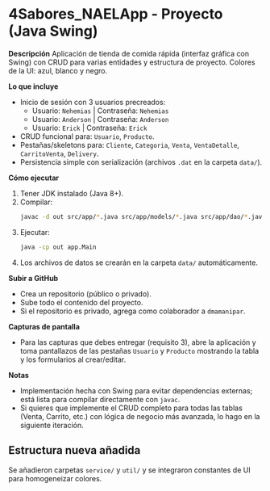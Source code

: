 # 4Sabores_NAELApp - Proyecto (Java Swing)

**Descripción**
Aplicación de tienda de comida rápida (interfaz gráfica con Swing) con CRUD para varias entidades y estructura de proyecto. 
Colores de la UI: azul, blanco y negro.

**Lo que incluye**
- Inicio de sesión con 3 usuarios precreados:
  - Usuario: `Nehemias`  | Contraseña: `Nehemias`
  - Usuario: `Anderson`  | Contraseña: `Anderson`
  - Usuario: `Erick`     | Contraseña: `Erick`
- CRUD funcional para: `Usuario`, `Producto`.
- Pestañas/skeletons para: `Cliente`, `Categoria`, `Venta`, `VentaDetalle`, `CarritoVenta`, `Delivery`.
- Persistencia simple con serialización (archivos `.dat` en la carpeta `data/`).

**Cómo ejecutar**
1. Tener JDK instalado (Java 8+).
2. Compilar:
   ```bash
   javac -d out src/app/*.java src/app/models/*.java src/app/dao/*.java src/app/ui/*.java
   ```
3. Ejecutar:
   ```bash
   java -cp out app.Main
   ```
4. Los archivos de datos se crearán en la carpeta `data/` automáticamente.

**Subir a GitHub**
- Crea un repositorio (público o privado).
- Sube todo el contenido del proyecto.
- Si el repositorio es privado, agrega como colaborador a `dmamanipar`.

**Capturas de pantalla**
- Para las capturas que debes entregar (requisito 3), abre la aplicación y toma pantallazos de las pestañas `Usuario` y `Producto` mostrando la tabla y los formularios al crear/editar.

**Notas**
- Implementación hecha con Swing para evitar dependencias externas; está lista para compilar directamente con `javac`.
- Si quieres que implemente el CRUD completo para todas las tablas (Venta, Carrito, etc.) con lógica de negocio más avanzada, lo hago en la siguiente iteración.



## Estructura nueva añadida
Se añadieron carpetas `service/` y `util/` y se integraron constantes de UI para homogeneizar colores.
